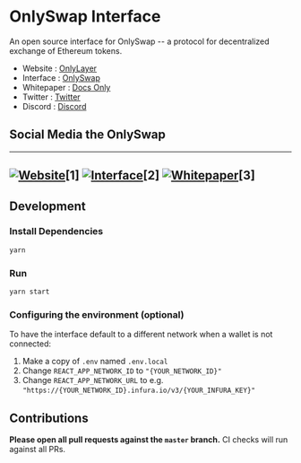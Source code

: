 # OnlySwap Interface

An open source interface for OnlySwap -- a protocol for decentralized exchange of Ethereum tokens.

- Website       : [OnlyLayer](https://onlylayer.com/)
- Interface     : [OnlySwap](https://onlyswap.org/)
- Whitepaper    : [Docs Only](https://only-layer.gitbook.io/only-layer/)
- Twitter       : [Twitter](https://x.com/onlylayer)
- Discord       : [Discord](https://discord.gg/EphNbybAgb)

## Social Media the OnlySwap

---
[![Website](https://upload.wikimedia.org/wikipedia/commons/thumb/c/c4/Globe_icon.svg/1200px-Globe_icon.svg.png)](https://onlylayer.com/)[1]
[![Interface](https://cdn-icons-png.flaticon.com/512/2644/2644370.png)](https://onlyswap.org/)[2]
[![Whitepaper](https://cdn-icons-png.freepik.com/512/2702/2702154.png)](https://only-layer.gitbook.io/only-layer/)[3]
---

## Development

### Install Dependencies

```bash
yarn
```

### Run

```bash
yarn start
```

### Configuring the environment (optional)

To have the interface default to a different network when a wallet is not connected:

1. Make a copy of `.env` named `.env.local`
2. Change `REACT_APP_NETWORK_ID` to `"{YOUR_NETWORK_ID}"`
3. Change `REACT_APP_NETWORK_URL` to e.g. `"https://{YOUR_NETWORK_ID}.infura.io/v3/{YOUR_INFURA_KEY}"` 

## Contributions

**Please open all pull requests against the `master` branch.** 
CI checks will run against all PRs.
